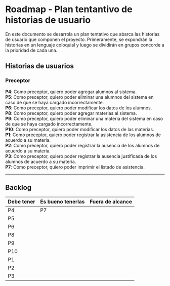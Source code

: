 #  Roadmap - Plan tentantivo de historias de usuario

En este documento se desarrola un plan tentativo que abarca las historias de usuario que componen el proyecto. Primeramente, se expondrán la historias en un lenguaje coloquial y luego se dividirán en grupos concorde a la prioridad de cada una.

## Historias de usuarios

### Preceptor

**P4**: Como preceptor, quiero poder agregar alumnos al sistema. <br> 
**P5**: Como preceptor, quiero poder eliminar una alumnos del sistema en caso de que se haya cargado incorrectamente. <br>
**P6**: Como preceptor, quiero poder modificar los datos de los alumnos. <br>
**P8**: Como preceptor, quiero poder agregar materias al sistema. <br> 
**P9**: Como preceptor, quiero poder eliminar una materia del sistema en caso de que se haya cargado incorrectamente. <br>
**P10**: Como preceptor, quiero poder modificar los datos de las materias. <br>
**P1**: Como preceptor, quiero poder registrar la asistencia de los alumnos de acuerdo a su materia. <br>
**P2**: Como preceptor, quiero poder registrar la ausencia de los alumnos de acuerdo a su materia. <br>
**P3**: Como preceptor, quiero poder registrar la ausencia justificada de los alumnos de acuerdo a su materia. <br>
**P7**: Como preceptor, quiero poder imprimir el listado de asistencia. <br>

___

## Backlog

| Debe tener | Es bueno tenerlas | Fuera de alcance|
| -----------| ------------------|-----------------|
|P4 |P7 | |
|P5 | |
|P6 | |
|P8 | |
|P9 | |
|P10 | |
|P1 | |
|P2 | |
|P3 | |


